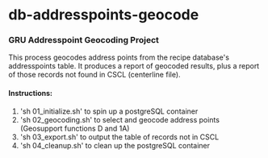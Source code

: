 <h1>db-addresspoints-geocode </h1>
<h3>GRU Addresspoint Geocoding Project</h3>
This process geocodes address points from the recipe database's addresspoints table.
It produces a report of geocoded results, plus a report of those records not found in
CSCL (centerline file).

<h4>Instructions:</h4>
<ol>
<li>'sh 01_initialize.sh' to spin up a postgreSQL container</li>
<li>'sh 02_geocoding.sh' to select and geocode address points (Geosupport functions D and 1A)</li>
<li>'sh 03_export.sh' to output the table of records not in CSCL</li>
<li>'sh 04_cleanup.sh' to clean up the postgreSQL container</li>
</ol>
